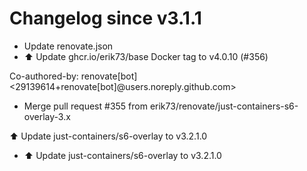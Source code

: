 # Changelog since v3.1.1
- Update renovate.json 
- ⬆️ Update ghcr.io/erik73/base Docker tag to v4.0.10 (#356)

Co-authored-by: renovate[bot] <29139614+renovate[bot]@users.noreply.github.com> 
- Merge pull request #355 from erik73/renovate/just-containers-s6-overlay-3.x

⬆️ Update just-containers/s6-overlay to v3.2.1.0 
- ⬆️ Update just-containers/s6-overlay to v3.2.1.0 
